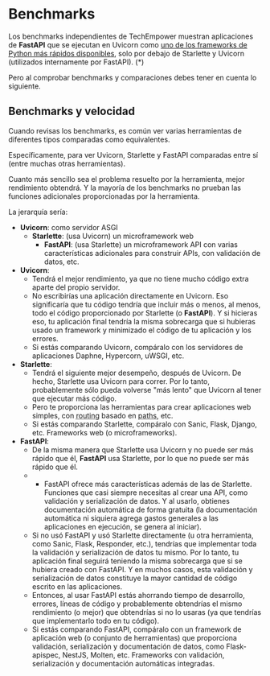 # Benchmarks

Los benchmarks independientes de TechEmpower muestran aplicaciones de **FastAPI** que se ejecutan en Uvicorn como <a href="https://www.techempower.com/benchmarks/#section=test&runid=7464e520-0dc2-473d-bd34-dbdfd7e85911&hw=ph&test=query&l= zijzen-7" class="external-link" target="_blank">uno de los frameworks de Python más rápidos disponibles</a>, solo por debajo de Starlette y Uvicorn (utilizados internamente por FastAPI). (*)

Pero al comprobar benchmarks y comparaciones debes tener en cuenta lo siguiente.

## Benchmarks y velocidad

Cuando revisas los benchmarks, es común ver varias herramientas de diferentes tipos comparadas como equivalentes.

Específicamente, para ver Uvicorn, Starlette y FastAPI comparadas entre sí (entre muchas otras herramientas).

Cuanto más sencillo sea el problema resuelto por la herramienta, mejor rendimiento obtendrá. Y la mayoría de los benchmarks no prueban las funciones adicionales proporcionadas por la herramienta.

La jerarquía sería:

* **Uvicorn**: como servidor ASGI
    * **Starlette**: (usa Uvicorn) un microframework web
         * **FastAPI**: (usa Starlette) un microframework API con varias características adicionales para construir APIs, con validación de datos, etc.
* **Uvicorn**:
    * Tendrá el mejor rendimiento, ya que no tiene mucho código extra aparte del propio servidor.
    * No escribirías una aplicación directamente en Uvicorn. Eso significaría que tu código tendría que incluir más o menos, al menos, todo el código proporcionado por Starlette (o **FastAPI**). Y si hicieras eso, tu aplicación final tendría la misma sobrecarga que si hubieras usado un framework y minimizado el código de tu aplicación y los errores.
    * Si estás comparando Uvicorn, compáralo con los servidores de aplicaciones Daphne, Hypercorn, uWSGI, etc.
* **Starlette**:
    * Tendrá el siguiente mejor desempeño, después de Uvicorn. De hecho, Starlette usa Uvicorn para correr. Por lo tanto, probablemente sólo pueda volverse "más lento" que Uvicorn al tener que ejecutar más código.
    * Pero te proporciona las herramientas para crear aplicaciones web simples, con <abbr title="también conocido en español como: enrutamiento">routing</abbr> basado en <abbr title="tambien conocido en español como: rutas">paths</abbr>, etc.
    * Si estás comparando Starlette, compáralo con Sanic, Flask, Django, etc. Frameworks web (o microframeworks).
* **FastAPI**:
    * De la misma manera que Starlette usa Uvicorn y no puede ser más rápido que él, **FastAPI** usa Starlette, por lo que no puede ser más rápido que él.
    * * FastAPI ofrece más características además de las de Starlette. Funciones que casi siempre necesitas al crear una API, como validación y serialización de datos. Y al usarlo, obtienes documentación automática de forma gratuita (la documentación automática ni siquiera agrega gastos generales a las aplicaciones en ejecución, se genera al iniciar).
    * Si no usó FastAPI y usó Starlette directamente (u otra herramienta, como Sanic, Flask, Responder, etc.), tendrías que implementar toda la validación y serialización de datos tu mismo. Por lo tanto, tu aplicación final seguirá teniendo la misma sobrecarga que si se hubiera creado con FastAPI. Y en muchos casos, esta validación y serialización de datos constituye la mayor cantidad de código escrito en las aplicaciones.
    * Entonces, al usar FastAPI estás ahorrando tiempo de desarrollo, errores, líneas de código y probablemente obtendrías el mismo rendimiento (o mejor) que obtendrías si no lo usaras (ya que tendrías que implementarlo todo en tu código).
    * Si estás comparando FastAPI, compáralo con un framework de aplicación web (o conjunto de herramientas) que proporciona validación, serialización y documentación de datos, como Flask-apispec, NestJS, Molten, etc. Frameworks con validación, serialización y documentación automáticas integradas.
